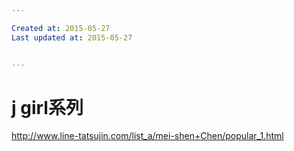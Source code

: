 ```yaml
---

Created at: 2015-05-27
Last updated at: 2015-05-27


---
```


# j girl系列


<http://www.line-tatsujin.com/list_a/mei-shen+Chen/popular_1.html>

